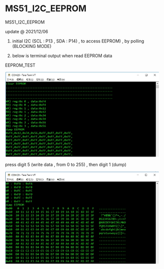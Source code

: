 # MS51_I2C_EEPROM
 MS51_I2C_EEPROM

update @ 2021/12/06

1. initial I2C (SCL : P13 , SDA : P14) , to access EEPROM) , by polling (BLOCKING MODE)

2. below is terminal output when read EEPROM data

EEPROM_TEST

![image](https://github.com/released/MS51_I2C_EEPROM/blob/main/EEPROM_TEST.jpg)

press digit 5 (write data , from 0 to 255) , then digit 1 (dump)

![image](https://github.com/released/MS51_I2C_EEPROM/blob/main/write_read.jpg)

